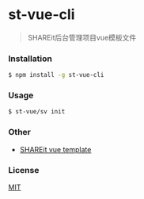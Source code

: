 # st-vue-cli

>SHAREit后台管理项目vue模板文件

### Installation


``` bash
$ npm install -g st-vue-cli
```

### Usage

``` bash
$ st-vue/sv init

```

### Other

* [SHAREit vue template](https://github.com/SHAREit-FE/st-vue-admin-template)

### License

[MIT](http://opensource.org/licenses/MIT)
